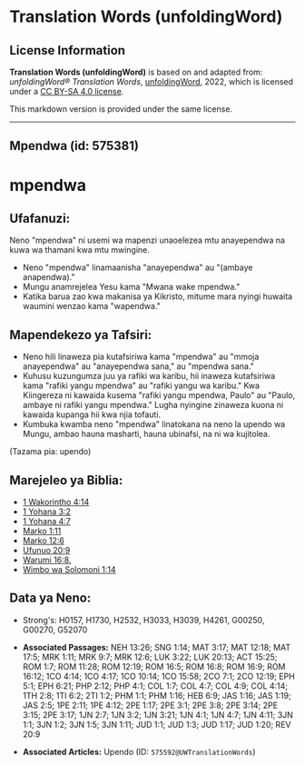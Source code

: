 # Translation Words (unfoldingWord)

## License Information

**Translation Words (unfoldingWord)** is based on and adapted from: _unfoldingWord® Translation Words_, [unfoldingWord](https://unfoldingword.org/utw), 2022, which is licensed under a [CC BY-SA 4.0 license](https://creativecommons.org/licenses/by-sa/4.0/legalcode.en).

This markdown version is provided under the same license.



--------------------------------

## Mpendwa (id: 575381)

mpendwa
=======

Ufafanuzi:
----------

Neno "mpendwa" ni usemi wa mapenzi unaoelezea mtu anayependwa na kuwa wa thamani kwa mtu mwingine.

* Neno "mpendwa" linamaanisha "anayependwa" au "(ambaye anapendwa)."
* Mungu anamrejelea Yesu kama "Mwana wake mpendwa."
* Katika barua zao kwa makanisa ya Kikristo, mitume mara nyingi huwaita waumini wenzao kama "wapendwa."

Mapendekezo ya Tafsiri:
-----------------------

* Neno hili linaweza pia kutafsiriwa kama "mpendwa" au "mmoja anayependwa" au "anayependwa sana," au "mpendwa sana."
* Kuhusu kuzungumza juu ya rafiki wa karibu, hii inaweza kutafsiriwa kama "rafiki yangu mpendwa" au "rafiki yangu wa karibu." Kwa Kiingereza ni kawaida kusema "rafiki yangu mpendwa, Paulo" au "Paulo, ambaye ni rafiki yangu mpendwa." Lugha nyingine zinaweza kuona ni kawaida kupanga hii kwa njia tofauti.
* Kumbuka kwamba neno "mpendwa" linatokana na neno la upendo wa Mungu, ambao hauna masharti, hauna ubinafsi, na ni wa kujitolea.

(Tazama pia: upendo)

Marejeleo ya Biblia:
--------------------

* [1 Wakorintho 4:14](https://ref.ly/1Cor4:14)
* [1 Yohana 3:2](https://ref.ly/1John3:2)
* [1 Yohana 4:7](https://ref.ly/1John4:7)
* [Marko 1:11](https://ref.ly/Mark1:11)
* [Marko 12:6](https://ref.ly/Mark12:6)
* [Ufunuo 20:9](https://ref.ly/Rev20:9)
* [Warumi 16:8\.](https://ref.ly/Rom16:8)
* [Wimbo wa Solomoni 1:14](https://ref.ly/Song1:14)

Data ya Neno:
-------------

* Strong's: H0157, H1730, H2532, H3033, H3039, H4261, G00250, G00270, G52070

* **Associated Passages:** NEH 13:26; SNG 1:14; MAT 3:17; MAT 12:18; MAT 17:5; MRK 1:11; MRK 9:7; MRK 12:6; LUK 3:22; LUK 20:13; ACT 15:25; ROM 1:7; ROM 11:28; ROM 12:19; ROM 16:5; ROM 16:8; ROM 16:9; ROM 16:12; 1CO 4:14; 1CO 4:17; 1CO 10:14; 1CO 15:58; 2CO 7:1; 2CO 12:19; EPH 5:1; EPH 6:21; PHP 2:12; PHP 4:1; COL 1:7; COL 4:7; COL 4:9; COL 4:14; 1TH 2:8; 1TI 6:2; 2TI 1:2; PHM 1:1; PHM 1:16; HEB 6:9; JAS 1:16; JAS 1:19; JAS 2:5; 1PE 2:11; 1PE 4:12; 2PE 1:17; 2PE 3:1; 2PE 3:8; 2PE 3:14; 2PE 3:15; 2PE 3:17; 1JN 2:7; 1JN 3:2; 1JN 3:21; 1JN 4:1; 1JN 4:7; 1JN 4:11; 3JN 1:1; 3JN 1:2; 3JN 1:5; 3JN 1:11; JUD 1:1; JUD 1:3; JUD 1:17; JUD 1:20; REV 20:9
* **Associated Articles:** Upendo (ID: `575592@UWTranslationWords`)

